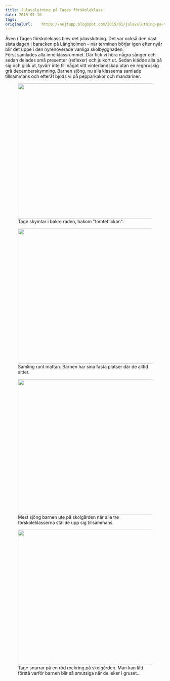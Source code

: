 ```yaml
---
title: Julavslutning på Tages förskoleklass
date: 2015-01-10
tags: 	
originalUrl:	https://nejtupp.blogspot.com/2015/01/julavslutning-pa-tages-forskoleklass.html
---
```


Även i Tages förskoleklass blev det julavslutning. Det var också den näst sista dagen i baracken på Långholmen – när terminen börjar igen efter nyår blir det uppe i den nyrenoverade vanliga skolbyggnaden.<br>Först samlades alla inne klassrummet. Där fick vi höra några sånger och sedan delades små presenter (reflexer) och julkort ut. Sedan klädde alla på sig och gick ut, tyvärr inte till något vitt vinterlandskap utan en regnruskig grå decemberskymning. Barnen sjöng, nu alla klasserna samlade tillsammans och efteråt bjöds vi på pepparkakor och mandariner.<br></div>

<figure>
	<img src="../../../../img/Julavslutning%2Bpa%CC%8A%2BTages%2Bfo%CC%88rskoleklass-PERK9297.jpg" height="426">
	<figcaption>Tage skymtar i bakre raden, bakom "tomteflickan".</figcaption>
</figure>

<figure>
	<img src="../../../../img/Julavslutning%2Bpa%CC%8A%2BTages%2Bfo%CC%88rskoleklass-PERK9298.jpg" height="426">
	<figcaption>Samling runt mattan. Barnen har sina fasta platser där de alltid sitter.</figcaption>
</figure>

<figure>
	<img src="../../../../img/Julavslutning%2Bpa%CC%8A%2BTages%2Bfo%CC%88rskoleklass-PERK9307.jpg" height="426">
	<figcaption>Mest sjöng barnen ute på skolgården när alla tre förskoleklasserna ställde upp sig tillsammans.</figcaption>
</figure>

<figure>
	<img src="../../../../img/Julavslutning%2Bpa%CC%8A%2BTages%2Bfo%CC%88rskoleklass-PERK9313.jpg" height="426">
	<figcaption>Tage snurrar på en röd rockring på skolgården. Man kan lätt förstå varför barnen blir så smutsiga när de leker i gruset...</figcaption>
</figure>
